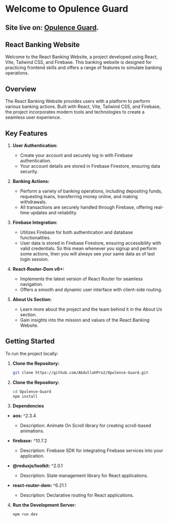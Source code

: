 # Welcome to Opulence Guard

## Site live on: [Opulence Guard](https://abdullahpro2.github.io/Opulence-Guard/).

## React Banking Website

Welcome to the React Banking Website, a project developed using React, Vite, Tailwind CSS, and Firebase. This banking website is designed for practicing frontend skills and offers a range of features to simulate banking operations.

## Overview

The React Banking Website provides users with a platform to perform various banking actions. Built with React, Vite, Tailwind CSS, and Firebase, the project incorporates modern tools and technologies to create a seamless user experience.

## Key Features

1. **User Authentication:**

   - Create your account and securely log in with Firebase authentication.
   - Your account details are stored in Firebase Firestore, ensuring data security.

2. **Banking Actions:**

   - Perform a variety of banking operations, including depositing funds, requesting loans, transferring money online, and making withdrawals.
   - All transactions are securely handled through Firebase, offering real-time updates and reliability.

3. **Firebase Integration:**

   - Utilizes Firebase for both authentication and database functionalities.
   - User data is stored in Firebase Firestore, ensuring accessibility with valid credentials. So this mean whenever you signup and perform some actions, then you will always see your same data as of last login session.

4. **React-Router-Dom v6+:**

   - Implements the latest version of React Router for seamless navigation.
   - Offers a smooth and dynamic user interface with client-side routing.

5. **About Us Section:**
   - Learn more about the project and the team behind it in the About Us section.
   - Gain insights into the mission and values of the React Banking Website.

## Getting Started

To run the project locally:

1. **Clone the Repository:**
   ```bash
   git clone https://github.com/AbdullahPro2/Opulence-Guard.git
   ```
2. **Clone the Repository:**
   ```bash
   cd Opulence-Guard
   npm install
   ```
3. **Dependencies**

- **aos:** ^2.3.4

  - Description: Animate On Scroll library for creating scroll-based animations.

- **firebase:** ^10.7.2

  - Description: Firebase SDK for integrating Firebase services into your application.

- **@reduxjs/toolkit:** ^2.0.1

  - Description: State management library for React applications.

- **react-router-dom:** ^6.21.1
  - Description: Declarative routing for React applications.

4. **Run the Development Server:**
   ```bash
   npm run dev
   ```
